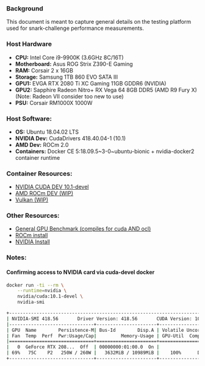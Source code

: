 ### Background

This document is meant to capture general details on the testing platform used for snark-challenge performance measurements.

### Host Hardware
- **CPU:** Intel Core i9-9900K (3.6GHz 8C/16T)
- **Motherboard:** Asus ROG Strix Z390-E Gaming
- **RAM:** Corsair 2 x 16GB
- **Storage:** Samsung 1TB 860 EVO SATA III
- **GPU1:** EVGA RTX 2080 Ti XC Gaming 11GB GDDR6 (NVIDIA)
- **GPU2:** Sapphire Radeon Nitro+ RX Vega 64 8GB DDR5 (AMD R9 Fury X)  (Note: Radeon VII consider too new to use)
- **PSU:** Corsair RM1000X 1000W

### Host Software:
- **OS:** Ubuntu 18.04.02 LTS
- **NVIDIA Dev:** CudaDrivers 418.40.04-1 (10.1)
- **AMD Dev:** ROCm 2.0
- **Containers:** Docker CE 5:18.09.5~3-0~ubuntu-bionic + nvidia-docker2 container runtime

### Container Resources:
- [NVIDIA CUDA DEV 10.1-devel](https://hub.docker.com/r/nvidia/cuda)
- [AMD ROCm DEV (WIP)](https://hub.docker.com/r/rocm/dev-ubuntu-18.04)
- [Vulkan (WIP)](https://hub.docker.com/r/pmathia0/gcc-cmake-vulkan)

### Other Resources:
- [General GPU Benchmark (compiles for cuda AND ocl)](https://github.com/ekondis/mixbench)
- [ROCm install](https://rocm.github.io/install.html#ubuntu-support---installing-from-a-debian-repository)
- [NVIDIA Install](https://gist.github.com/wangruohui/bc7b9f424e3d5deb0c0b8bba990b1bc5)

### Notes:

#### Confirming access to NVIDIA card via cuda-devel docker
``` bash
docker run -ti --rm \
    --runtime=nvidia \
    nvidia/cuda:10.1-devel \
    nvidia-smi

+-----------------------------------------------------------------------------+
| NVIDIA-SMI 418.56       Driver Version: 418.56       CUDA Version: 10.1     |
|-------------------------------+----------------------+----------------------+
| GPU  Name        Persistence-M| Bus-Id        Disp.A | Volatile Uncorr. ECC |
| Fan  Temp  Perf  Pwr:Usage/Cap|         Memory-Usage | GPU-Util  Compute M. |
|===============================+======================+======================|
|   0  GeForce RTX 208...  Off  | 00000000:01:00.0  On |                  N/A |
| 69%   75C    P2   250W / 260W |   3632MiB / 10989MiB |    100%      Default |
+-------------------------------+----------------------+----------------------+
```
